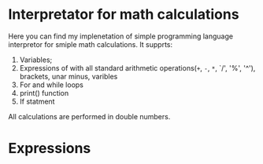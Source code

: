 # Interpretator for math calculations

Here you can find my implenetation of simple programming language interpretor for smiple math calculations. 
It supprts:
1) Variables;
2) Expressions of with all standard arithmetic operations(`+`, `-`, `*`, `/', '%', '^'), brackets, unar minus, varibles
3) For and while loops
4) print(<Expression>) function
5) If statment

All calculations are performed in double numbers. 

# Expressions 

